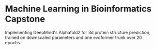 # Machine Learning in Bioinformatics Capstone
Implementing DeepMind's Alphafold2 for 3d protein structure prediction; trained on downscaled parameters and one evoformer trunk over 20 epochs.
